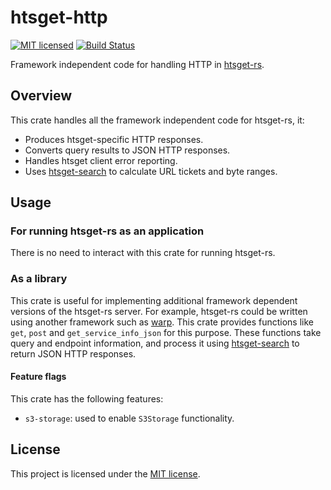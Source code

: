 # htsget-http

[![MIT licensed][mit-badge]][mit-url]
[![Build Status][actions-badge]][actions-url]

[mit-badge]: https://img.shields.io/badge/license-MIT-blue.svg
[mit-url]: https://github.com/umccr/htsget-rs/blob/main/LICENSE
[actions-badge]: https://github.com/umccr/htsget-rs/actions/workflows/action.yml/badge.svg
[actions-url]: https://github.com/umccr/htsget-rs/actions?query=workflow%3Atests+branch%3Amain

Framework independent code for handling HTTP in [htsget-rs].

[htsget-rs]: https://github.com/umccr/htsget-rs

## Overview

This crate handles all the framework independent code for htsget-rs, it:
* Produces htsget-specific HTTP responses.
* Converts query results to JSON HTTP responses.
* Handles htsget client error reporting.
* Uses [htsget-search] to calculate URL tickets and byte ranges.

## Usage

### For running htsget-rs as an application

There is no need to interact with this crate for running htsget-rs.

### As a library

This crate is useful for implementing additional framework dependent versions of the htsget-rs server.
For example, htsget-rs could be written using another framework such as [warp]. This crate provides functions 
like `get`, `post` and `get_service_info_json` for this purpose.
These functions take query and endpoint information, and process it using [htsget-search] to return JSON HTTP responses.

#### Feature flags

This crate has the following features:
* `s3-storage`: used to enable `S3Storage` functionality.

[warp]: https://github.com/seanmonstar/warp
[htsget-search]: ../htsget-search

## License

This project is licensed under the [MIT license][license].

[license]: LICENSE
